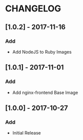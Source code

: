 # CHANGELOG

## [1.0.2] - 2017-11-16
### Add
- Add NodeJS to Ruby Images

## [1.0.1] - 2017-11-01
### Add
- Add nginx-frontend Base Image

## [1.0.0] - 2017-10-27
### Add
- Initial Release
